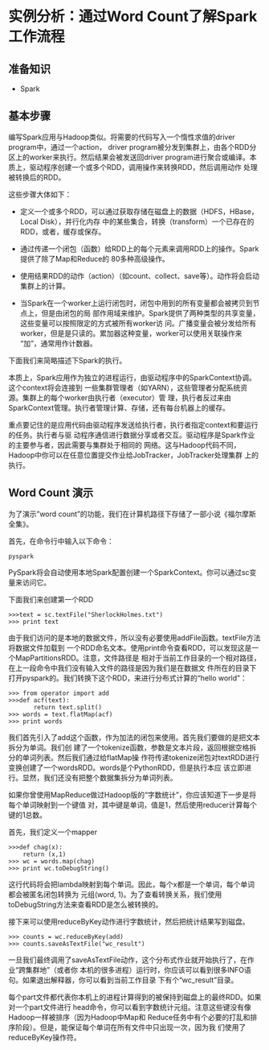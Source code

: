 # 实例分析：通过Word Count了解Spark工作流程


## 准备知识

* Spark


## 基本步骤

编写Spark应用与Hadoop类似。将需要的代码写入一个惰性求值的driver program中，通过一个action，
driver program被分发到集群上，由各个RDD分区上的worker来执行。然后结果会被发送回driver
program进行聚合或编译。本质上，驱动程序创建一个或多个RDD，调用操作来转换RDD，然后调用动作
处理被转换后的RDD。


这些步骤大体如下：

* 定义一个或多个RDD，可以通过获取存储在磁盘上的数据（HDFS，HBase，Local Disk），并行化内存
  中的某些集合，转换（transform）一个已存在的RDD，或者，缓存或保存。

* 通过传递一个闭包（函数）给RDD上的每个元素来调用RDD上的操作。Spark提供了除了Map和Reduce的
  80多种高级操作。

* 使用结果RDD的动作（action）（如count、collect、save等）。动作将会启动集群上的计算。

* 当Spark在一个worker上运行闭包时，闭包中用到的所有变量都会被拷贝到节点上，但是由闭包的局
  部作用域来维护。Spark提供了两种类型的共享变量，这些变量可以按照限定的方式被所有worker访
  问。广播变量会被分发给所有worker，但是是只读的。累加器这种变量，worker可以使用关联操作来
  “加”，通常用作计数器。


下面我们来简略描述下Spark的执行。

本质上，Spark应用作为独立的进程运行，由驱动程序中的SparkContext协调。这个context将会连接到
一些集群管理者（如YARN），这些管理者分配系统资源。集群上的每个worker由执行者（executor）管
理，执行者反过来由SparkContext管理。执行者管理计算、存储，还有每台机器上的缓存。


重点要记住的是应用代码由驱动程序发送给执行者，执行者指定context和要运行的任务。执行者与驱
动程序通信进行数据分享或者交互。驱动程序是Spark作业的主要参与者，因此需要与集群处于相同的
网络。这与Hadoop代码不同，Hadoop中你可以在任意位置提交作业给JobTracker，JobTracker处理集群
上的执行。

## Word Count 演示


为了演示”word count”的功能，我们在计算机路径下存储了一部小说《福尔摩斯全集》。


首先，在命令行中输入以下命令：

    pyspark

PySpark将会自动使用本地Spark配置创建一个SparkContext。你可以通过sc变量来访问它。

下面我们来创建第一个RDD

    >>>text = sc.textFile("SherlockHolmes.txt")
    >>> print text



由于我们访问的是本地的数据文件，所以没有必要使用addFile函数。textFile方法将数据文件加载到
一个RDD命名文本。使用print命令查看RDD，可以发现这是一个MapPartitionsRDD。注意，文件路径是
相对于当前工作目录的一个相对路径，在上一段命令中我们没有输入文件的路径是因为我们是在数据文
件所在的目录下打开pyspark的。我们转换下这个RDD，来进行分布式计算的“hello world”：

    >>> from operator import add
    >>>def acf(text):
    	   return text.split()
    >>> words = text.flatMap(acf)
    >>> print words


我们首先引入了add这个函数，作为加法的闭包来使用。首先我们要做的是把文本拆分为单词。我们创
建了一个tokenize函数，参数是文本片段，返回根据空格拆分的单词列表。然后我们通过给flatMap操
作符传递tokenize闭包对textRDD进行变换创建了一个wordsRDD。words是个PythonRDD，但是执行本应
该立即进行。显然，我们还没有把整个数据集拆分为单词列表。


如果你曾使用MapReduce做过Hadoop版的“字数统计”，你应该知道下一步是将每个单词映射到一个键值
对，其中键是单词，值是1，然后使用reducer计算每个键的1总数。


首先，我们定义一个mapper

    >>>def chag(x):
        return (x,1)
    >>> wc = words.map(chag)
    >>> print wc.toDebugString()


这行代码将会把lambda映射到每个单词。因此，每个x都是一个单词，每个单词都会被匿名闭包转换为
元组(word, 1)。为了查看转换关系，我们使用toDebugString方法来查看RDD是怎么被转换的。


接下来可以使用reduceByKey动作进行字数统计，然后把统计结果写到磁盘。

    >>> counts = wc.reduceByKey(add)
    >>> counts.saveAsTextFile("wc_result")


一旦我们最终调用了saveAsTextFile动作，这个分布式作业就开始执行了，在作业“跨集群地”（或者你
本机的很多进程）运行时，你应该可以看到很多INFO语句。如果退出解释器，你可以看到当前工作目录
下有个“wc_result”目录。


每个part文件都代表你本机上的进程计算得到的被保持到磁盘上的最终RDD。如果对一个part文件进行
head命令，你可以看到字数统计元组。注意这些键没有像Hadoop一样被排序（因为Hadoop中Map和
Reduce任务中有个必要的打乱和排序阶段）。但是，能保证每个单词在所有文件中只出现一次，因为我
们使用了reduceByKey操作符。
